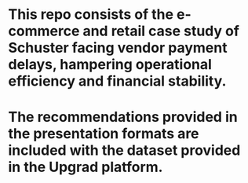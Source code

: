 # This repo consists of the e-commerce and retail case study of Schuster facing vendor payment delays, hampering operational efficiency and financial stability.

# The recommendations provided in the presentation formats are included with the dataset provided in the Upgrad platform. 

